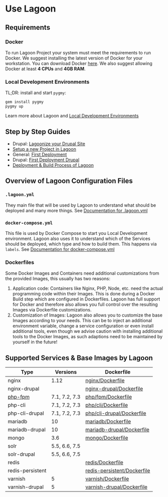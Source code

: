 # Use Lagoon

## Requirements

### Docker

To run Lagoon Project your system must meet the requirements to run Docker. We suggest installing the latest version of Docker for your workstation. You can download Docker [here](https://www.docker.com/get-docker). We also suggest allowing Docker at least **4 CPUs** and **4GB RAM**.

### Local Development Environments

TL;DR: install and start `pygmy`:

    gem install pygmy
    pygmy up

Learn more about Lagoon and [Local Development Environments](./local_development_environments.md)

## Step by Step Guides

- Drupal: [Lagoonize your Drupal Site](./drupal/lagoonize.md)
- [Setup a new Project in Lagoon](./setup_project.md)
- General: [First Deployment](./first_deployment.md)
- Drupal: [First Deployment Drupal](./drupal/first_deployment.md)
- [Deployment & Build Process of Lagoon](./build_deploy_process.md)

## Overview of Lagoon Configuration Files

### `.lagoon.yml`

They main file that will be used by Lagoon to understand what should be deployed and many more things. See [Documentation for .lagoon.yml](/using_lagoon/lagoon_yml.md)

### `docker-compose.yml`

This file is used by Docker Compose to start you Local Development environment. Lagoon also uses it to understand which of the Services should be deployed, which type and how to build them. This happens via `labels`. See [Documentation for docker-compose.yml](/using_lagoon/docker-compose_yml.md)

### Dockerfiles

Some Docker Images and Containers need additional customizations from the provided Images, this usually has two reasons:
1. Application code: Containers like Nginx, PHP, Node, etc. need the actual programming code within their Images. This is done during a Docker Build step which are configured in Dockerfiles. Lagoon has full support for Docker and therefore also allows you full control over the resulting Images via Dockerfile customizations.
2. Customization of Images: Lagoon also allows you to customize the base Images according to your needs. This can be to inject an additional environment variable, change a service configuration or even install additional tools, even though we advise caution with installing additional tools to the Docker Images, as such adaptions need to be maintained by yourself in the future!

## Supported Services & Base Images by Lagoon

| Type           | Versions           | Dockerfile                                                                                                   |
| ---------------| -------------------| -------------------------------------------------------------------------------------------------------------|
| nginx | 1.12 | [nginx/Dockerfile](https://github.com/amazeeio/lagoon/blob/master/images/nginx/Dockerfile) |
| nginx-drupal | | [nginx-drupal/Dockerfile](https://github.com/amazeeio/lagoon/blob/master/images/nginx-drupal/Dockerfile) |
| [php-fpm](docker_images/php-fpm.md) | 7.1, 7.2, 7.3 | [php/fpm/Dockerfile](https://github.com/amazeeio/lagoon/blob/master/images/php/fpm/Dockerfile) |
| php-cli | 7.1, 7.2, 7.3 | [php/cli/Dockerfile](https://github.com/amazeeio/lagoon/blob/master/images/php/cli/Dockerfile) |
| php-cli-drupal | 7.1, 7.2, 7.3 | [php/cli-drupal/Dockerfile](https://github.com/amazeeio/lagoon/blob/master/images/php/cli-drupal/Dockerfile) |
| mariadb | 10 | [mariadb/Dockerfile](https://github.com/amazeeio/lagoon/blob/master/images/mariadb/Dockerfile) |
| mariadb-drupal | 10 | [mariadb-drupal/Dockerfile](https://github.com/amazeeio/lagoon/blob/master/images/mariadb-drupal/Dockerfile) |
| mongo | 3.6 | [mongo/Dockerfile](https://github.com/amazeeio/lagoon/blob/master/images/mongo/Dockerfile) |
| solr | 5.5, 6.6, 7.5 | |
| solr-drupal | 5.5, 6.6, 7.5 | |
| redis | | [redis/Dockerfile](https://github.com/amazeeio/lagoon/blob/master/images/redis/Dockerfile) |
| redis-persistent | | [redis-persistent/Dockerfile](https://github.com/amazeeio/lagoon/blob/master/images/redis-persistent/Dockerfile) |
| varnish | 5 | [varnish/Dockerfile](https://github.com/amazeeio/lagoon/blob/master/images/varnish/Dockerfile) |
| varnish-drupal | 5 | [varnish-drupal/Dockerfile](https://github.com/amazeeio/lagoon/blob/master/images/varnish-drupal/Dockerfile) |
